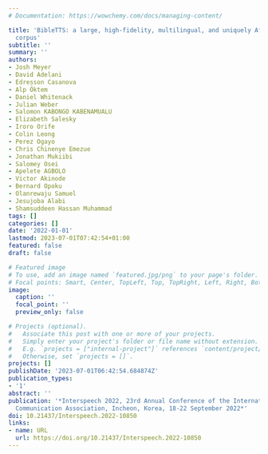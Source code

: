 ```yaml
---
# Documentation: https://wowchemy.com/docs/managing-content/

title: 'BibleTTS: a large, high-fidelity, multilingual, and uniquely African speech
  corpus'
subtitle: ''
summary: ''
authors:
- Josh Meyer
- David Adelani
- Edresson Casanova
- Alp Öktem
- Daniel Whitenack
- Julian Weber
- Salomon KABONGO KABENAMUALU
- Elizabeth Salesky
- Iroro Orife
- Colin Leong
- Perez Ogayo
- Chris Chinenye Emezue
- Jonathan Mukiibi
- Salomey Osei
- Apelete AGBOLO
- Victor Akinode
- Bernard Opoku
- Olanrewaju Samuel
- Jesujoba Alabi
- Shamsuddeen Hassan Muhammad
tags: []
categories: []
date: '2022-01-01'
lastmod: 2023-07-01T07:42:54+01:00
featured: false
draft: false

# Featured image
# To use, add an image named `featured.jpg/png` to your page's folder.
# Focal points: Smart, Center, TopLeft, Top, TopRight, Left, Right, BottomLeft, Bottom, BottomRight.
image:
  caption: ''
  focal_point: ''
  preview_only: false

# Projects (optional).
#   Associate this post with one or more of your projects.
#   Simply enter your project's folder or file name without extension.
#   E.g. `projects = ["internal-project"]` references `content/project/deep-learning/index.md`.
#   Otherwise, set `projects = []`.
projects: []
publishDate: '2023-07-01T06:42:54.684874Z'
publication_types:
- '1'
abstract: ''
publication: '*Interspeech 2022, 23rd Annual Conference of the International Speech
  Communication Association, Incheon, Korea, 18-22 September 2022*'
doi: 10.21437/Interspeech.2022-10850
links:
- name: URL
  url: https://doi.org/10.21437/Interspeech.2022-10850
---
```

